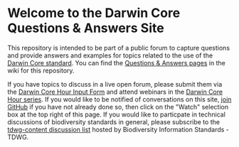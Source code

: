 # Welcome to the Darwin Core Questions & Answers Site

This repository is intended to be part of a public forum to capture questions and provide answers and examples for topics related to the use of the [Darwin Core standard](http://rs.tdwg.org/dwc/). You can find the [Questions & Answers pages](https://github.com/tdwg/dwc-qa/wiki) in the wiki for this repository.

If you have topics to discuss in a live open forum, please submit them via the [Darwin Core Hour Input Form](https://docs.google.com/forms/d/e/1FAIpQLSekd0QSdgiK5ujh6CLZPx9kKTcS-mJRNK_pGWk3b3fHv4x4gQ/viewform?c=0&w=1) and attend webinars in the [Darwin Core Hour series](https://www.idigbio.org/content/darwin-core-hour-webinar-series). If you would like to be notified of conversations on this site, [join GitHub](https://github.com/join?source=header-home) if you have not already done so, then click on the "Watch" selection box at the top right of this page. If you would like to particpate in technical discussions of biodiversity standards in general, please subscribe to the [tdwg-content discussion list](http://lists.tdwg.org/mailman/listinfo/tdwg-content) hosted by Biodiversity Information Standards - TDWG. 
